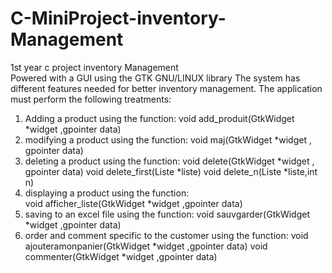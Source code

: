 # C-MiniProject-inventory-Management
1st year c project inventory Management  
Powered with a GUI using the GTK GNU/LINUX library 
The system has different features needed for better inventory management. The application must perform the following treatments: 
1) Adding a product using the function:  void add_produit(GtkWidget *widget ,gpointer data) 
2) modifying a product using the function:  void maj(GtkWidget *widget , gpointer data) 
3) deleting a product using the function:  void delete(GtkWidget *widget , gpointer data) 
void delete_first(Liste *liste) 
void delete_n(Liste *liste,int n)
4) displaying a product using the function:  
void afficher_liste(GtkWidget *widget ,gpointer data) 
5) saving to an excel file using the function: 
void sauvgarder(GtkWidget *widget ,gpointer data)  
6) order and comment specific to the customer using the function:
void ajouteramonpanier(GtkWidget *widget ,gpointer data) 
void commenter(GtkWidget *widget ,gpointer data)


